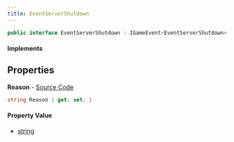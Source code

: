 ```yaml
---
title: EventServerShutdown
---
```


```csharp
public interface EventServerShutdown : IGameEvent<EventServerShutdown>
```

#### Implements

## Properties

**Reason** - [Source Code](https://github.com/swiftly-solution/swiftlys2/blob/main/managed/src/SwiftlyS2.Generated/GameEvents/Interfaces/EventServerShutdown.cs#L24)

```csharp
string Reason { get; set; }
```

#### Property Value

- [string](https://learn.microsoft.com/dotnet/api/system.string)

